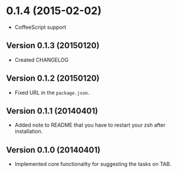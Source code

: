 # 0.1.4 (2015-02-02)

  * CoffeeScript support

## Version 0.1.3 (20150120)

  * Created CHANGELOG

## Version 0.1.2 (20150120)

  * Fixed URL in the `package.json`.

## Version 0.1.1 (20140401)

  * Added note to README that you have to restart your zsh after installation.

## Version 0.1.0 (20140401)

  * Implemented core functionality for suggesting the tasks on TAB.


